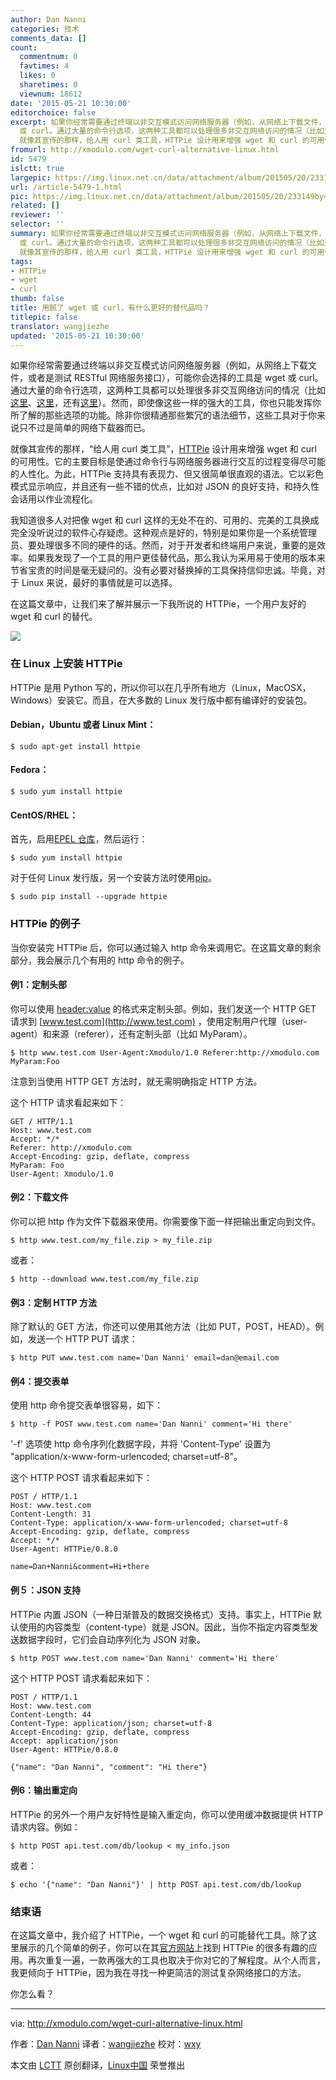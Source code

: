 ```yaml
---
author: Dan Nanni
categories: 技术
comments_data: []
count:
  commentnum: 0
  favtimes: 4
  likes: 0
  sharetimes: 0
  viewnum: 18612
date: '2015-05-21 10:30:00'
editorchoice: false
excerpt: 如果你经常需要通过终端以非交互模式访问网络服务器（例如，从网络上下载文件，或者是测试 RESTful 网络服务接口），可能你会选择的工具是 wget
  或 curl。通过大量的命令行选项，这两种工具都可以处理很多非交互网络访问的情况（比如这里、这里，还有这里）。然而，即使像这些一样的强大的工具，你也只能发挥你所了解的那些选项的功能。除非你很精通那些繁冗的语法细节，这些工具对于你来说只不过是简单的网络下载器而已。
  就像其宣传的那样，给人用 curl 类工具，HTTPie 设计用来增强 wget 和 curl 的可用性。它的主要目标是使通过命令行
fromurl: http://xmodulo.com/wget-curl-alternative-linux.html
id: 5479
islctt: true
largepic: https://img.linux.net.cn/data/attachment/album/201505/20/233149by4l4qv8yzlokkkm.jpg
url: /article-5479-1.html
pic: https://img.linux.net.cn/data/attachment/album/201505/20/233149by4l4qv8yzlokkkm.jpg.thumb.jpg
related: []
reviewer: ''
selector: ''
summary: 如果你经常需要通过终端以非交互模式访问网络服务器（例如，从网络上下载文件，或者是测试 RESTful 网络服务接口），可能你会选择的工具是 wget
  或 curl。通过大量的命令行选项，这两种工具都可以处理很多非交互网络访问的情况（比如这里、这里，还有这里）。然而，即使像这些一样的强大的工具，你也只能发挥你所了解的那些选项的功能。除非你很精通那些繁冗的语法细节，这些工具对于你来说只不过是简单的网络下载器而已。
  就像其宣传的那样，给人用 curl 类工具，HTTPie 设计用来增强 wget 和 curl 的可用性。它的主要目标是使通过命令行
tags:
- HTTPie
- wget
- curl
thumb: false
title: 用腻了 wget 或 curl，有什么更好的替代品吗？
titlepic: false
translator: wangjiezhe
updated: '2015-05-21 10:30:00'
---
```


如果你经常需要通过终端以非交互模式访问网络服务器（例如，从网络上下载文件，或者是测试 RESTful 网络服务接口），可能你会选择的工具是 wget 或 curl。通过大量的命令行选项，这两种工具都可以处理很多非交互网络访问的情况（比如[这里](http://xmodulo.com/how-to-download-multiple-files-with-wget.html)、[这里](http://xmodulo.com/how-to-use-custom-http-headers-with-wget.html)，还有[这里](/article-4957-1.html)）。然而，即使像这些一样的强大的工具，你也只能发挥你所了解的那些选项的功能。除非你很精通那些繁冗的语法细节，这些工具对于你来说只不过是简单的网络下载器而已。


就像其宣传的那样，“给人用 curl 类工具”，[HTTPie](https://github.com/jakubroztocil/httpie) 设计用来增强 wget 和 curl 的可用性。它的主要目标是使通过命令行与网络服务器进行交互的过程变得尽可能的人性化。为此，HTTPie 支持具有表现力、但又很简单很直观的语法。它以彩色模式显示响应，并且还有一些不错的优点，比如对 JSON 的良好支持，和持久性会话用以作业流程化。


我知道很多人对把像 wget 和 curl 这样的无处不在的、可用的、完美的工具换成完全没听说过的软件心存疑虑。这种观点是好的，特别是如果你是一个系统管理员、要处理很多不同的硬件的话。然而，对于开发者和终端用户来说，重要的是效率。如果我发现了一个工具的用户更佳替代品，那么我认为采用易于使用的版本来节省宝贵的时间是毫无疑问的。没有必要对替换掉的工具保持信仰忠诚。毕竟，对于 Linux 来说，最好的事情就是可以选择。


在这篇文章中，让我们来了解并展示一下我所说的 HTTPie，一个用户友好的 wget 和 curl 的替代。


![](/data/attachment/album/201505/20/233149by4l4qv8yzlokkkm.jpg)


### 在 Linux 上安装 HTTPie


HTTPie 是用 Python 写的，所以你可以在几乎所有地方（Linux，MacOSX，Windows）安装它。而且，在大多数的 Linux 发行版中都有编译好的安装包。


#### Debian，Ubuntu 或者 Linux Mint：



```
$ sudo apt-get install httpie

```

#### Fedora：



```
$ sudo yum install httpie

```

#### CentOS/RHEL：


首先，启用[EPEL 仓库](/article-2324-1.html)，然后运行：



```
$ sudo yum install httpie

```

对于任何 Linux 发行版，另一个安装方法时使用[pip](http://ask.xmodulo.com/install-pip-linux.html)。



```
$ sudo pip install --upgrade httpie

```

### HTTPie 的例子


当你安装完 HTTPie 后，你可以通过输入 http 命令来调用它。在这篇文章的剩余部分，我会展示几个有用的 http 命令的例子。


#### 例1：定制头部


你可以使用 <header:value> 的格式来定制头部。例如，我们发送一个 HTTP GET 请求到 [www.test.com](http://www.test.com) ，使用定制用户代理（user-agent）和来源（referer），还有定制头部（比如 MyParam）。



```
$ http www.test.com User-Agent:Xmodulo/1.0 Referer:http://xmodulo.com MyParam:Foo

```

注意到当使用 HTTP GET 方法时，就无需明确指定 HTTP 方法。


这个 HTTP 请求看起来如下：



```
GET / HTTP/1.1
Host: www.test.com
Accept: */*
Referer: http://xmodulo.com
Accept-Encoding: gzip, deflate, compress
MyParam: Foo
User-Agent: Xmodulo/1.0

```

#### 例2：下载文件


你可以把 http 作为文件下载器来使用。你需要像下面一样把输出重定向到文件。



```
$ http www.test.com/my_file.zip > my_file.zip

```

或者：



```
$ http --download www.test.com/my_file.zip

```

#### 例3：定制 HTTP 方法


除了默认的 GET 方法，你还可以使用其他方法（比如 PUT，POST，HEAD）。例如，发送一个 HTTP PUT 请求：



```
$ http PUT www.test.com name='Dan Nanni' email=dan@email.com

```

#### 例4：提交表单


使用 http 命令提交表单很容易，如下：



```
$ http -f POST www.test.com name='Dan Nanni' comment='Hi there'

```

'-f' 选项使 http 命令序列化数据字段，并将 'Content-Type' 设置为 "application/x-www-form-urlencoded; charset=utf-8"。


这个 HTTP POST 请求看起来如下：



```
POST / HTTP/1.1
Host: www.test.com
Content-Length: 31
Content-Type: application/x-www-form-urlencoded; charset=utf-8
Accept-Encoding: gzip, deflate, compress
Accept: */*
User-Agent: HTTPie/0.8.0

name=Dan+Nanni&comment=Hi+there

```

#### 例５：JSON 支持


HTTPie 内置 JSON（一种日渐普及的数据交换格式）支持。事实上，HTTPie 默认使用的内容类型（content-type）就是 JSON。因此，当你不指定内容类型发送数据字段时，它们会自动序列化为 JSON 对象。



```
$ http POST www.test.com name='Dan Nanni' comment='Hi there'

```

这个 HTTP POST 请求看起来如下：



```
POST / HTTP/1.1
Host: www.test.com
Content-Length: 44
Content-Type: application/json; charset=utf-8
Accept-Encoding: gzip, deflate, compress
Accept: application/json
User-Agent: HTTPie/0.8.0

{"name": "Dan Nanni", "comment": "Hi there"}

```

#### 例6：输出重定向


HTTPie 的另外一个用户友好特性是输入重定向，你可以使用缓冲数据提供 HTTP 请求内容。例如：



```
$ http POST api.test.com/db/lookup < my_info.json

```

或者：



```
$ echo '{"name": "Dan Nanni"}' | http POST api.test.com/db/lookup

```

### 结束语


在这篇文章中，我介绍了 HTTPie，一个 wget 和 curl 的可能替代工具。除了这里展示的几个简单的例子，你可以在其[官方网站](https://github.com/jakubroztocil/httpie)上找到 HTTPie 的很多有趣的应用。再次重复一遍，一款再强大的工具也取决于你对它的了解程度。从个人而言，我更倾向于 HTTPie，因为我在寻找一种更简洁的测试复杂网络接口的方法。


你怎么看？




---


via: <http://xmodulo.com/wget-curl-alternative-linux.html>


作者：[Dan Nanni](http://xmodulo.com/author/nanni) 译者：[wangjiezhe](https://github.com/wangjiezhe) 校对：[wxy](https://github.com/wxy)


本文由 [LCTT](https://github.com/LCTT/TranslateProject) 原创翻译，[Linux中国](http://linux.cn/) 荣誉推出